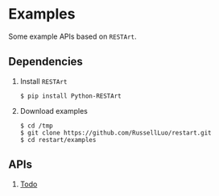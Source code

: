 # Examples

Some example APIs based on `RESTArt`.


## Dependencies

1. Install `RESTArt`

    ```
    $ pip install Python-RESTArt
    ```

2. Download examples

    ```
    $ cd /tmp
    $ git clone https://github.com/RussellLuo/restart.git
    $ cd restart/examples
    ```


## APIs

1. [Todo](todo/README.md)
